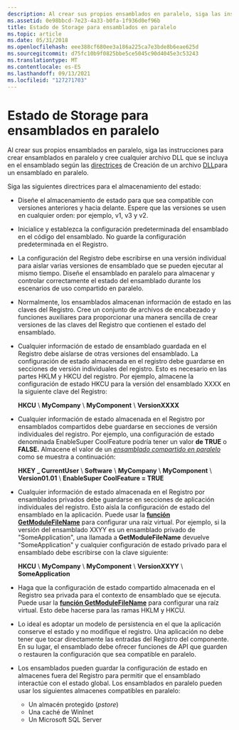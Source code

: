 ```yaml
---
description: Al crear sus propios ensamblados en paralelo, siga las instrucciones para crear ensamblados en paralelo y cree cualquier archivo DLL que se incluya en el ensamblado según las directrices de Creación de un archivo DLL para un ensamblado en paralelo.
ms.assetid: 0e98bbcd-7e23-4a33-b0fa-1f936d0ef96b
title: Estado de Storage para ensamblados en paralelo
ms.topic: article
ms.date: 05/31/2018
ms.openlocfilehash: eee388cf680ee3a186a225ca7e3bde8b6eae625d
ms.sourcegitcommit: d75fc10b9f0825bbe5ce5045c90d4045e3c53243
ms.translationtype: MT
ms.contentlocale: es-ES
ms.lasthandoff: 09/13/2021
ms.locfileid: "127271703"
---
```

# <a name="authoring-state-storage-for-side-by-side-assemblies"></a>Estado de Storage para ensamblados en paralelo

Al crear sus propios ensamblados en paralelo, siga las instrucciones para crear ensamblados en paralelo y cree cualquier archivo DLL que se incluya en el ensamblado según las [directrices](guidelines-for-creating-side-by-side-assemblies.md) de Creación de un archivo [DLL](authoring-a-dll-for-a-side-by-side-assembly.md)para un ensamblado en paralelo.

Siga las siguientes directrices para el almacenamiento del estado:

-   Diseñe el almacenamiento de estado para que sea compatible con versiones anteriores y hacia delante. Espere que las versiones se usen en cualquier orden: por ejemplo, v1, v3 y v2.
-   Inicialice y establezca la configuración predeterminada del ensamblado en el código del ensamblado. No guarde la configuración predeterminada en el Registro.
-   La configuración del Registro debe escribirse en una versión individual para aislar varias versiones de ensamblado que se pueden ejecutar al mismo tiempo. Diseñe el ensamblado en paralelo para almacenar y controlar correctamente el estado del ensamblado durante los escenarios de uso compartido en paralelo.
-   Normalmente, los ensamblados almacenan información de estado en las claves del Registro. Cree un conjunto de archivos de encabezado y funciones auxiliares para proporcionar una manera sencilla de crear versiones de las claves del Registro que contienen el estado del ensamblado.
-   Cualquier información de estado de ensamblado guardada en el Registro debe aislarse de otras versiones del ensamblado. La configuración de estado almacenada en el registro debe guardarse en secciones de versión individuales del registro. Esto es necesario en las partes HKLM y HKCU del registro. Por ejemplo, almacene la configuración de estado HKCU para la versión del ensamblado XXXX en la siguiente clave del Registro:

    **HKCU** \\ **MyCompany** \\ **MyComponent** \\ **VersionXXXX**

-   Cualquier información de estado almacenada en el Registro por ensamblados compartidos debe guardarse en secciones de versión individuales del registro. Por ejemplo, una configuración de estado denominada EnableSuper CoolFeature podría tener un valor **de TRUE** o **FALSE.** Almacene el valor de un [*ensamblado compartido en paralelo*](s-sbscs-gly.md) como se muestra a continuación:

    **HKEY \_ CurrentUser** \\ **Software** \\ **MyCompany** \\ **MyComponent** \\ **Version01.01** \\ **EnableSuper CoolFeature = TRUE**

-   Cualquier información de estado almacenada en el Registro por ensamblados privados debe guardarse en secciones de aplicación individuales del registro. Esto aísla la configuración de estado del ensamblado en la aplicación. Puede usar la [**función GetModuleFileName**](/windows/desktop/api/libloaderapi/nf-libloaderapi-getmodulefilenamea) para configurar una raíz virtual. Por ejemplo, si la versión del ensamblado XXYY es un ensamblado privado de "SomeApplication", una llamada a **GetModuleFileName** devuelve "SomeApplication" y cualquier configuración de estado privado para el ensamblado debe escribirse con la clave siguiente:

    **HKCU** \\ **MyCompany** \\ **MyComponent** \\ **VersionXXYY** \\ **SomeApplication**

-   Haga que la configuración de estado compartido almacenada en el Registro sea privada para el contexto de ensamblado que se ejecuta. Puede usar la [**función GetModuleFileName**](/windows/desktop/api/libloaderapi/nf-libloaderapi-getmodulefilenamea) para configurar una raíz virtual. Esto debe hacerse para las ramas HKLM y HKCU.
-   Lo ideal es adoptar un modelo de persistencia en el que la aplicación conserve el estado y no modifique el registro. Una aplicación no debe tener que tocar directamente las entradas del Registro del componente. En su lugar, el ensamblado debe ofrecer funciones de API que guarden o restauren la configuración que sea compatible en paralelo.
-   Los ensamblados pueden guardar la configuración de estado en almacenes fuera del Registro para permitir que el ensamblado interactúe con el estado global. Los ensamblados en paralelo pueden usar los siguientes almacenes compatibles en paralelo:
    -   Un almacén protegido (*pstore*)
    -   Una caché de WinInet
    -   Un Microsoft SQL Server

 

 
